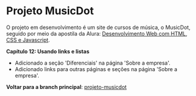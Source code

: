 # Projeto MusicDot

O projeto em desenvolvimento é um site de cursos de música, o MusicDot, seguido por meio da apostila da Alura: [Desenvolvimento Web com HTML, CSS e Javascript](https://www.alura.com.br/apostila-html-css-javascript).

**Capítulo 12: Usando links e listas**
- Adicionado a seção 'Diferenciais' na página 'Sobre a empresa'.
- Adicionado links para outras páginas e seções na página 'Sobre a empresa'.

**Voltar para a branch principal**: [projeto-musicdot](https://github.com/WilliamJSS/projeto-musicdot)
